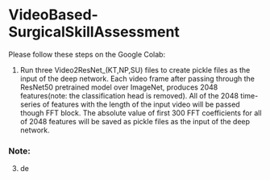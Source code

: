 # VideoBased-SurgicalSkillAssessment

Please follow these steps on the Google Colab:
1) Run three Video2ResNet_(KT,NP,SU) files to create pickle files as the input of the deep network. Each video frame after passing through the ResNet50 pretrained model over ImageNet, produces 2048 features(note: the classification head is removed). All of the 2048 time-series of features with the length of the input video will be passed though FFT block. The absolute value of first 300 FFT coefficients for all of 2048 features will be saved as pickle files as the input of the deep network.
### Note: 
3) de


